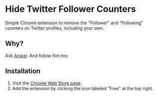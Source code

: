 # Hide Twitter Follower Counters

Simple Chrome extension to remove the "Follower" and "Following" counters on Twitter profiles, including your own.

## Why?

Ask [Anwar](https://twitter.com/a_batte). And follow him too.

## Installation

1. Visit the [Chrome Web Store page](https://chrome.google.com/webstore/detail/hide-twitter-follower-cou/dkiobnkpoejbdocjgmljdfdalekjnpbe).
2. Add the extension by clicking the icon labeled "Free" at the top right.

